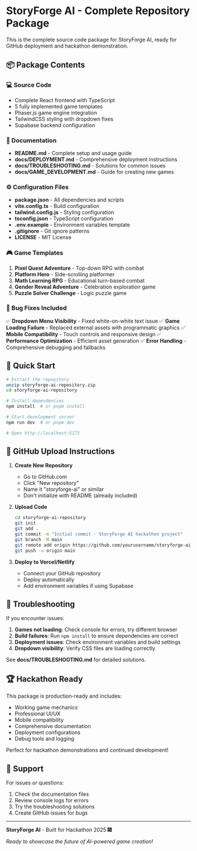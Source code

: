# StoryForge AI - Complete Repository Package

This is the complete source code package for StoryForge AI, ready for GitHub deployment and hackathon demonstration.

## 📦 Package Contents

### 💻 Source Code
- Complete React frontend with TypeScript
- 5 fully implemented game templates
- Phaser.js game engine integration
- TailwindCSS styling with dropdown fixes
- Supabase backend configuration

### 📄 Documentation
- **README.md** - Complete setup and usage guide
- **docs/DEPLOYMENT.md** - Comprehensive deployment instructions
- **docs/TROUBLESHOOTING.md** - Solutions for common issues
- **docs/GAME_DEVELOPMENT.md** - Guide for creating new games

### ⚙️ Configuration Files
- **package.json** - All dependencies and scripts
- **vite.config.ts** - Build configuration
- **tailwind.config.js** - Styling configuration
- **tsconfig.json** - TypeScript configuration
- **.env.example** - Environment variables template
- **.gitignore** - Git ignore patterns
- **LICENSE** - MIT License

### 🎮 Game Templates

1. **Pixel Quest Adventure** - Top-down RPG with combat
2. **Platform Hero** - Side-scrolling platformer
3. **Math Learning RPG** - Educational turn-based combat
4. **Gender Reveal Adventure** - Celebration exploration game  
5. **Puzzle Solver Challenge** - Logic puzzle game

### 🔧 Bug Fixes Included

✅ **Dropdown Menu Visibility** - Fixed white-on-white text issue
✅ **Game Loading Failure** - Replaced external assets with programmatic graphics
✅ **Mobile Compatibility** - Touch controls and responsive design
✅ **Performance Optimization** - Efficient asset generation
✅ **Error Handling** - Comprehensive debugging and fallbacks

## 🚀 Quick Start

```bash
# Extract the repository
unzip storyforge-ai-repository.zip
cd storyforge-ai-repository

# Install dependencies
npm install  # or pnpm install

# Start development server
npm run dev  # or pnpm dev

# Open http://localhost:5173
```

## 💾 GitHub Upload Instructions

1. **Create New Repository**
   - Go to GitHub.com
   - Click "New repository"
   - Name it "storyforge-ai" or similar
   - Don't initialize with README (already included)

2. **Upload Code**
   ```bash
   cd storyforge-ai-repository
   git init
   git add .
   git commit -m "Initial commit - StoryForge AI hackathon project"
   git branch -M main
   git remote add origin https://github.com/yourusername/storyforge-ai.git
   git push -u origin main
   ```

3. **Deploy to Vercel/Netlify**
   - Connect your GitHub repository
   - Deploy automatically
   - Add environment variables if using Supabase

## 🐛 Troubleshooting

If you encounter issues:

1. **Games not loading**: Check console for errors, try different browser
2. **Build failures**: Run `npm install` to ensure dependencies are correct
3. **Deployment issues**: Check environment variables and build settings
4. **Dropdown visibility**: Verify CSS files are loading correctly

See **docs/TROUBLESHOOTING.md** for detailed solutions.

## 🏆 Hackathon Ready

This package is production-ready and includes:
- Working game mechanics
- Professional UI/UX
- Mobile compatibility
- Comprehensive documentation
- Deployment configurations
- Debug tools and logging

Perfect for hackathon demonstrations and continued development!

## 📧 Support

For issues or questions:
1. Check the documentation files
2. Review console logs for errors
3. Try the troubleshooting solutions
4. Create GitHub issues for bugs

---

**StoryForge AI** - Built for Hackathon 2025 🎆

*Ready to showcase the future of AI-powered game creation!*